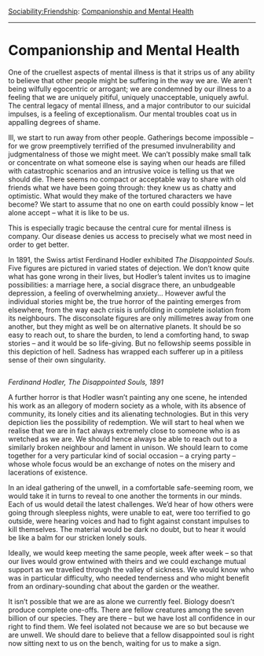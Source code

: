 [Sociability:](https://www.theschooloflife.com/thebookoflife/category/sociability/)[Friendship](https://www.theschooloflife.com/thebookoflife/category/sociability/friendship/): [Companionship and Mental Health](https://www.theschooloflife.com/thebookoflife/companionship-and-mental-health/)

* * *

# Companionship and Mental Health

One of the cruellest aspects of mental illness is that it strips us of any ability to believe that other people might be suffering in the way we are. We aren’t being wilfully egocentric or arrogant; we are condemned by our illness to a feeling that we are uniquely pitiful, uniquely unacceptable, uniquely awful. The central legacy of mental illness, and a major contributor to our suicidal impulses, is a feeling of exceptionalism. Our mental troubles coat us in appalling degrees of shame.&nbsp;

Ill, we start to run away from other people. Gatherings become impossible – for we grow preemptively terrified of the presumed invulnerability and judgmentalness of those we might meet. We can’t possibly make small talk or concentrate on what someone else is saying when our heads are filled with catastrophic scenarios and an intrusive voice is telling us that we should die. There seems no compact or acceptable way to share with old friends what we have been going through: they knew us as chatty and optimistic. What would they make of the tortured characters we have become? We start to assume that no one on earth could possibly know – let alone accept – what it is like to be us.&nbsp;

This is especially tragic because the central cure for mental illness is company. Our disease denies us access to precisely what we most need in order to get better.&nbsp;

In 1891, the Swiss artist Ferdinand Hodler exhibited _The Disappointed Souls_. Five figures are pictured in varied states of dejection. We don’t know quite what has gone wrong in their lives, but Hodler’s talent invites us to imagine possibilities: a marriage here, a social disgrace there, an unbudgeable depression, a feeling of overwhelming anxiety… However awful the individual stories might be, the true horror of the painting emerges from elsewhere, from the way each crisis is unfolding in complete isolation from its neighbours. The disconsolate figures are only millimetres away from one another, but they might as well be on alternative planets. It should be so easy to reach out, to share the burden, to lend a comforting hand, to swap stories – and it would be so life-giving. But no fellowship seems possible in this depiction of hell. Sadness has wrapped each sufferer up in a pitiless sense of their own singularity.

<figure class="aligncenter"><img src="https://lh5.googleusercontent.com/9TOloEuRKU5_5ji-WBvh52FIW2Zqr8vEl-s8rJ_ZBgKu7vAPDSnphFk9_wqQbpRB9YAFkzLmbfT8c3qkZHVy3C5X2y__24yRgwrfdmXkZrJcFiKAeaBkANo10YBcgSAoFIg48WHL" alt=""></figure>

_Ferdinand Hodler, The Disappointed Souls, 1891&nbsp;_

A further horror is that Hodler wasn’t painting any one scene, he intended his work as an allegory of modern society as a whole, with its absence of community, its lonely cities and its alienating technologies. But in this very depiction lies the possibility of redemption. We will start to heal when we realise that we are in fact always extremely close to someone who is as wretched as we are. We should hence always be able to reach out to a similarly broken neighbour and lament in unison. We should learn to come together for a very particular kind of social occasion – a crying party – whose whole focus would be an exchange of notes on the misery and lacerations of existence.

In an ideal gathering of the unwell, in a comfortable safe-seeming room, we would take it in turns to reveal to one another the torments in our minds. Each of us would detail the latest challenges. We’d hear of how others were going through sleepless nights, were unable to eat, were too terrified to go outside, were hearing voices and had to fight against constant impulses to kill themselves. The material would be dark no doubt, but to hear it would be like a balm for our stricken lonely souls.

Ideally, we would keep meeting the same people, week after week – so that our lives would grow entwined with theirs and we could exchange mutual support as we travelled through the valley of sickness. We would know who was in particular difficulty, who needed tenderness and who might benefit from an ordinary-sounding chat about the garden or the weather.

It isn’t possible that we are as alone we currently feel. Biology doesn’t produce complete one-offs. There are fellow creatures among the seven billion of our species. They are there – but we have lost all confidence in our right to find them. We feel isolated not because we are so but because we are unwell. We should dare to believe that a fellow disappointed soul is right now sitting next to us on the bench, waiting for us to make a sign.
